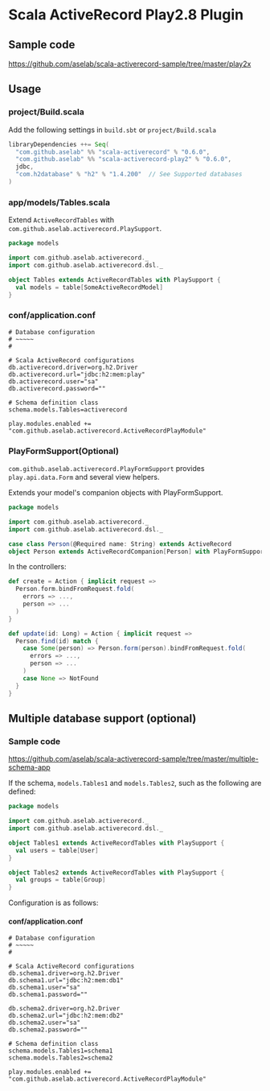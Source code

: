 # Scala ActiveRecord Play2.8 Plugin

## Sample code

https://github.com/aselab/scala-activerecord-sample/tree/master/play2x

## Usage

### project/Build.scala

Add the following settings in `build.sbt` or `project/Build.scala`

```scala
libraryDependencies ++= Seq(
  "com.github.aselab" %% "scala-activerecord" % "0.6.0",
  "com.github.aselab" %% "scala-activerecord-play2" % "0.6.0",
  jdbc,
  "com.h2database" % "h2" % "1.4.200"  // See Supported databases
)
```

### app/models/Tables.scala

Extend `ActiveRecordTables` with `com.github.aselab.activerecord.PlaySupport`.

```scala
package models

import com.github.aselab.activerecord._
import com.github.aselab.activerecord.dsl._

object Tables extends ActiveRecordTables with PlaySupport {
  val models = table[SomeActiveRecordModel]
}
```

### conf/application.conf

```
# Database configuration
# ~~~~~ 
#

# Scala ActiveRecord configurations
db.activerecord.driver=org.h2.Driver
db.activerecord.url="jdbc:h2:mem:play"
db.activerecord.user="sa"
db.activerecord.password=""

# Schema definition class
schema.models.Tables=activerecord

play.modules.enabled += "com.github.aselab.activerecord.ActiveRecordPlayModule"
```

### PlayFormSupport(Optional)

`com.github.aselab.activerecord.PlayFormSupport` provides `play.api.data.Form` and several view helpers.

Extends your model's companion objects with PlayFormSupport.

```scala
package models

import com.github.aselab.activerecord._
import com.github.aselab.activerecord.dsl._

case class Person(@Required name: String) extends ActiveRecord
object Person extends ActiveRecordCompanion[Person] with PlayFormSupport[Person]
```

In the controllers:

```scala
def create = Action { implicit request =>
  Person.form.bindFromRequest.fold(
    errors => ...,
    person => ...
  )
}

def update(id: Long) = Action { implicit request =>
  Person.find(id) match {
    case Some(person) => Person.form(person).bindFromRequest.fold(
      errors => ...,
      person => ...
    )
    case None => NotFound
  }
}
```

## Multiple database support (optional)

### Sample code

https://github.com/aselab/scala-activerecord-sample/tree/master/multiple-schema-app

If the schema, `models.Tables1` and `models.Tables2`, such as the following are defined:

```scala
package models

import com.github.aselab.activerecord._
import com.github.aselab.activerecord.dsl._

object Tables1 extends ActiveRecordTables with PlaySupport {
  val users = table[User]
}

object Tables2 extends ActiveRecordTables with PlaySupport {
  val groups = table[Group]
}
```

Configuration is as follows:

#### conf/application.conf

```
# Database configuration
# ~~~~~ 
#

# Scala ActiveRecord configurations
db.schema1.driver=org.h2.Driver
db.schema1.url="jdbc:h2:mem:db1"
db.schema1.user="sa"
db.schema1.password=""

db.schema2.driver=org.h2.Driver
db.schema2.url="jdbc:h2:mem:db2"
db.schema2.user="sa"
db.schema2.password=""

# Schema definition class
schema.models.Tables1=schema1
schema.models.Tables2=schema2

play.modules.enabled += "com.github.aselab.activerecord.ActiveRecordPlayModule"
```

